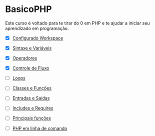 # BasicoPHP

Este curso é voltado para te tirar do 0 em PHP e te ajudar a iniciar seu aprendizado em programação.


- [x] [Configurado Workspace](00-Configurando-Workspace/README.md)

- [x] [Sintaxe e Variáveis](01-Sintaxe-e-Variáveis/README.md)

- [x] [Operadores](02-Operadores/README.md)

- [x] [Controle de Fluxo](03-Controle-de-fluxo/README.md)

- [ ] [Loops](04-Loops/README.md)

- [ ] [Classes e Funções](05-Classes-e-Funções/README.md)

- [ ] [Entradas e Saidas](06-Entradas-e-Saidas/README.md)

- [ ] [Includes e Requires](07-Includes-e-Requires/README.md)

- [ ] [Principais funções](08-Principais-funções/README.md)

- [ ] [PHP em linha de comando](09-PHP-em-linha-de-comando/README.md)


